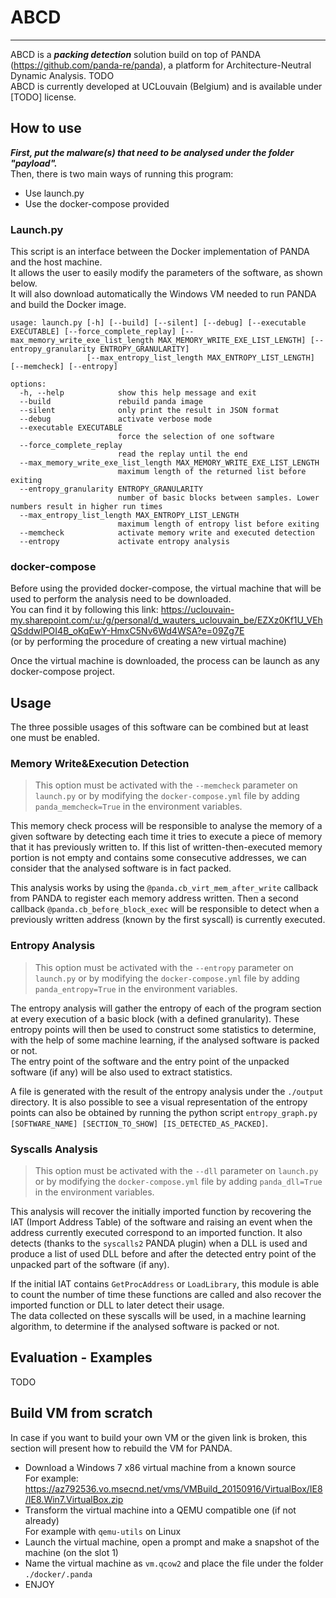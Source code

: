 # ABCD

---

ABCD is a ***packing detection*** solution build on top of PANDA (https://github.com/panda-re/panda), a platform for Architecture-Neutral Dynamic Analysis.
TODO   
ABCD is currently developed at UCLouvain (Belgium) and is available under [TODO] license.

## How to use
***First, put the malware(s) that need to be analysed under the folder "payload".***  
Then, there is two main ways of running this program:
- Use launch.py
- Use the docker-compose provided

### Launch.py
This script is an interface between the Docker implementation of PANDA and the host machine.  
It allows the user to easily modify the parameters of the software, as shown below.  
It will also download automatically the Windows VM needed to run PANDA and build the Docker image.
```
usage: launch.py [-h] [--build] [--silent] [--debug] [--executable EXECUTABLE] [--force_complete_replay] [--max_memory_write_exe_list_length MAX_MEMORY_WRITE_EXE_LIST_LENGTH] [--entropy_granularity ENTROPY_GRANULARITY]
                 [--max_entropy_list_length MAX_ENTROPY_LIST_LENGTH] [--memcheck] [--entropy]

options:
  -h, --help            show this help message and exit
  --build               rebuild panda image
  --silent              only print the result in JSON format
  --debug               activate verbose mode
  --executable EXECUTABLE
                        force the selection of one software
  --force_complete_replay
                        read the replay until the end
  --max_memory_write_exe_list_length MAX_MEMORY_WRITE_EXE_LIST_LENGTH
                        maximum length of the returned list before exiting
  --entropy_granularity ENTROPY_GRANULARITY
                        number of basic blocks between samples. Lower numbers result in higher run times
  --max_entropy_list_length MAX_ENTROPY_LIST_LENGTH
                        maximum length of entropy list before exiting
  --memcheck            activate memory write and executed detection
  --entropy             activate entropy analysis
```

### docker-compose
Before using the provided docker-compose, the virtual machine that will be used to perform the analysis need to be downloaded.   
You can find it by following this link: https://uclouvain-my.sharepoint.com/:u:/g/personal/d_wauters_uclouvain_be/EZXz0Kf1U_VEhQSddwlPOI4B_oKqEwY-HmxC5Nv6Wd4WSA?e=09Zg7E   
(or by performing the procedure of creating a new virtual machine)

Once the virtual machine is downloaded, the process can be launch as any docker-compose project.

## Usage
The three possible usages of this software can be combined but at least one must be enabled.

### Memory Write&Execution Detection
>This option must be activated with the `--memcheck` parameter on `launch.py` or by modifying the `docker-compose.yml` file by adding `panda_memcheck=True` in the environment variables.

This memory check process will be responsible to analyse the memory of a given software by detecting each time it tries
to execute a piece of memory that it has previously written to. If this list of written-then-executed memory portion is
not empty and contains some consecutive addresses, we can consider that the analysed software is in fact packed.

This analysis works by using the `@panda.cb_virt_mem_after_write` callback from PANDA to register each memory address
written. Then a second callback `@panda.cb_before_block_exec` will be responsible to detect
when a previously written address (known by the first syscall) is currently executed.

### Entropy Analysis
>This option must be activated with the `--entropy` parameter on `launch.py` or by modifying the `docker-compose.yml` file by adding `panda_entropy=True` in the environment variables.

The entropy analysis will gather the entropy of each of the program section at every execution of a basic block
(with a defined granularity). These entropy points will then be used to construct some statistics to determine, with the
help of some machine learning, if the analysed software is packed or not.   
The entry point of the software and the entry point of the unpacked software (if any) will be also used to extract statistics.

A file is generated with the result of the entropy analysis under the `./output` directory. It is also possible to 
see a visual representation of the entropy points can also be obtained by running the python script 
`entropy_graph.py [SOFTWARE_NAME] [SECTION_TO_SHOW] [IS_DETECTED_AS_PACKED]`.

### Syscalls Analysis
>This option must be activated with the `--dll` parameter on `launch.py` or by modifying the `docker-compose.yml` file by adding `panda_dll=True` in the environment variables.

This analysis will recover the initially imported function by recovering the IAT (Import Address Table) of the software
and raising an event when the address currently executed correspond to an imported function. It also detects (thanks to
the `syscalls2` PANDA plugin) when a DLL is used and produce a list of used DLL before and after the detected entry point
of the unpacked part of the software (if any).

If the initial IAT contains `GetProcAddress` or `LoadLibrary`, this module is able to count the number of time these
functions are called and also recover the imported function or DLL to later detect their usage.   
The data collected on these syscalls will be used, in a machine learning algorithm, to determine if the analysed software
is packed or not.

## Evaluation - Examples
TODO

## Build VM from scratch
In case if you want to build your own VM or the given link is broken, this section will present how to rebuild the VM for PANDA.

* Download a Windows 7 x86 virtual machine from a known source   
For example: https://az792536.vo.msecnd.net/vms/VMBuild_20150916/VirtualBox/IE8/IE8.Win7.VirtualBox.zip
* Transform the virtual machine into a QEMU compatible one (if not already)   
For example with `qemu-utils` on Linux
* Launch the virtual machine, open a prompt and make a snapshot of the machine (on the slot 1)
* Name the virtual machine as `vm.qcow2` and place the file under the folder `./docker/.panda`
* ENJOY